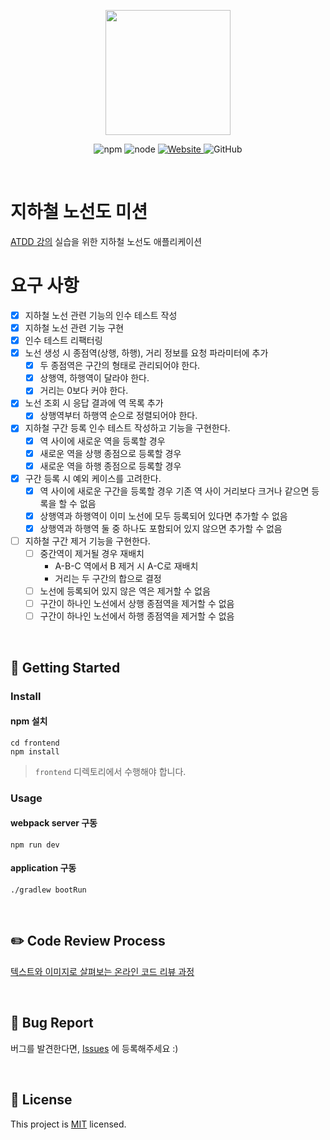 <p align="center">
    <img width="200px;" src="https://raw.githubusercontent.com/woowacourse/atdd-subway-admin-frontend/master/images/main_logo.png"/>
</p>
<p align="center">
  <img alt="npm" src="https://img.shields.io/badge/npm-%3E%3D%205.5.0-blue">
  <img alt="node" src="https://img.shields.io/badge/node-%3E%3D%209.3.0-blue">
  <a href="https://edu.nextstep.camp/c/R89PYi5H" alt="nextstep atdd">
    <img alt="Website" src="https://img.shields.io/website?url=https%3A%2F%2Fedu.nextstep.camp%2Fc%2FR89PYi5H">
  </a>
  <img alt="GitHub" src="https://img.shields.io/github/license/next-step/atdd-subway-admin">
</p>

<br>

# 지하철 노선도 미션
[ATDD 강의](https://edu.nextstep.camp/c/R89PYi5H) 실습을 위한 지하철 노선도 애플리케이션

# 요구 사항

- [X] 지하철 노선 관련 기능의 인수 테스트 작성
- [X] 지하철 노선 관련 기능 구현
- [X] 인수 테스트 리팩터링
- [X] 노선 생성 시 종점역(상행, 하행), 거리 정보를 요청 파라미터에 추가
  - [X] 두 종점역은 구간의 형태로 관리되어야 한다.
  - [X] 상행역, 하행역이 달라야 한다.
  - [X] 거리는 0보다 커야 한다.
- [X] 노선 조회 시 응답 결과에 역 목록 추가
  - [X] 상행역부터 하행역 순으로 정렬되어야 한다.
- [X] 지하철 구간 등록 인수 테스트 작성하고 기능을 구현한다.
  - [X] 역 사이에 새로운 역을 등록할 경우
  - [X] 새로운 역을 상행 종점으로 등록할 경우
  - [X] 새로운 역을 하행 종점으로 등록할 경우
- [X] 구간 등록 시 예외 케이스를 고려한다.
  - [X] 역 사이에 새로운 구간을 등록할 경우 기존 역 사이 거리보다 크거나 같으면 등록을 할 수 없음
  - [X] 상행역과 하행역이 이미 노선에 모두 등록되어 있다면 추가할 수 없음
  - [X] 상행역과 하행역 둘 중 하나도 포함되어 있지 않으면 추가할 수 없음
- [ ] 지하철 구간 제거 기능을 구현한다.
  - [ ] 중간역이 제거될 경우 재배치
    - A-B-C 역에서 B 제거 시 A-C로 재배치
    - 거리는 두 구간의 합으로 결정
  - [ ] 노선에 등록되어 있지 않은 역은 제거할 수 없음
  - [ ] 구간이 하나인 노선에서 상행 종점역을 제거할 수 없음
  - [ ] 구간이 하나인 노선에서 하행 종점역을 제거할 수 없음

<br>

## 🚀 Getting Started

### Install
#### npm 설치
```
cd frontend
npm install
```
> `frontend` 디렉토리에서 수행해야 합니다.

### Usage
#### webpack server 구동
```
npm run dev
```
#### application 구동
```
./gradlew bootRun
```
<br>

## ✏️ Code Review Process
[텍스트와 이미지로 살펴보는 온라인 코드 리뷰 과정](https://github.com/next-step/nextstep-docs/tree/master/codereview)

<br>

## 🐞 Bug Report

버그를 발견한다면, [Issues](https://github.com/next-step/atdd-subway-admin/issues) 에 등록해주세요 :)

<br>

## 📝 License

This project is [MIT](https://github.com/next-step/atdd-subway-admin/blob/master/LICENSE.md) licensed.
